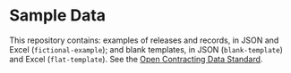 # Sample Data

This repository contains: examples of releases and records, in JSON and Excel (`fictional-example`); and blank templates, in JSON (`blank-template`) and Excel (`flat-template`). See the [Open Contracting Data Standard](http://standard.open-contracting.org/).
